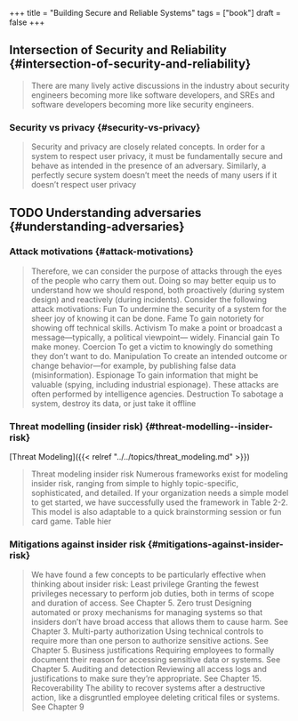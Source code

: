 +++
title = "Building Secure and Reliable Systems"
tags = ["book"]
draft = false
+++

## Intersection of Security and Reliability {#intersection-of-security-and-reliability}

> There are many lively active discussions in the industry about security engineers becoming
> more like software developers, and SREs and software developers becoming more like
> security engineers.


### Security vs privacy {#security-vs-privacy}

> Security and privacy are closely related concepts. In order for a system to respect user
> privacy, it must be fundamentally secure and behave as intended in the presence of an
> adversary. Similarly, a perfectly secure system doesn’t meet the needs of many users if it
> doesn’t respect user privacy


## <span class="org-todo todo TODO">TODO</span> Understanding adversaries {#understanding-adversaries}


### Attack motivations {#attack-motivations}

> Therefore, we can consider the purpose of attacks through the eyes of the people who carry them out. Doing so may better equip us to understand how we should respond, both proactively (during system design) and reactively (during incidents). Consider the following attack motivations:
> Fun
> To undermine the security of a system for the sheer joy of knowing it can be done.
> Fame
> To gain notoriety for showing off technical skills.
> Activism
> To make a point or broadcast a message—typically, a political viewpoint— widely.
> Financial gain
> To make money.
> Coercion
> To get a victim to knowingly do something they don’t want to do.
> Manipulation
> To create an intended outcome or change behavior—for example, by publishing false data (misinformation).
> Espionage
> To gain information that might be valuable (spying, including industrial espionage). These attacks are often performed by intelligence agencies.
> Destruction
> To sabotage a system, destroy its data, or just take it offline


### Threat modelling (insider risk) {#threat-modelling--insider-risk}

[Threat Modeling]({{< relref "../../topics/threat_modeling.md" >}})

> Threat modeling insider risk Numerous frameworks exist for modeling insider risk, ranging
> from simple to highly topic-specific, sophisticated, and detailed. If your organization
> needs a simple model to get started, we have successfully used the framework in Table 2-2.
> This model is also adaptable to a quick brainstorming session or fun card game. Table hier


### Mitigations against insider risk {#mitigations-against-insider-risk}

> We have found a few concepts to be particularly effective when thinking about insider risk:
> Least privilege
> Granting the fewest privileges necessary to perform job duties, both in terms of scope and duration of access. See Chapter 5.
> Zero trust
> Designing automated or proxy mechanisms for managing systems so that insiders don’t have broad access that allows them to cause harm. See Chapter 3.
> Multi-party authorization
> Using technical controls to require more than one person to authorize sensitive actions. See Chapter 5.
> Business justifications
> Requiring employees to formally document their reason for accessing sensitive data or systems. See Chapter 5.
> Auditing and detection
> Reviewing all access logs and justifications to make sure they’re appropriate. See Chapter 15.
> Recoverability
> The ability to recover systems after a destructive action, like a disgruntled employee deleting critical files or systems. See Chapter 9